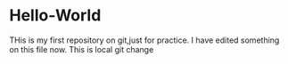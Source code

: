 # Hello-World
THis is my first repository on git,just for practice.
I have edited something on this file now.
This is local git change